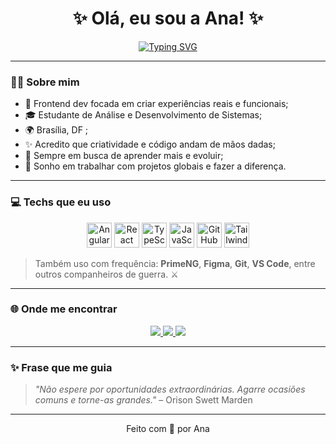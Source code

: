 <h1 align="center">✨ Olá, eu sou a Ana! ✨</h1>

 <p align="center">
 <a href="https://git.io/typing-svg"><img src="https://readme-typing-svg.demolab.com?font=Fira+Code&duration=3000&pause=1000&color=0003F7&vCenter=true&width=435&lines=Frontend+Developer+%F0%9F%92%BB" alt="Typing SVG" /></a>
</p>



---

### 👩‍💻 Sobre mim

- 🎯 Frontend dev focada em criar experiências reais e funcionais;
- 🎓 Estudante de Análise e Desenvolvimento de Sistemas;
- 🌍 Brasília, DF ;
- ✨ Acredito que criatividade e código andam de mãos dadas;
- 🔭 Sempre em busca de aprender mais e evoluir;
- 🚀 Sonho em trabalhar com projetos globais e fazer a diferença.

---

### 💻 Techs que eu uso 

<p align="center">
  <img src="https://cdn.jsdelivr.net/gh/devicons/devicon/icons/angularjs/angularjs-original.svg" height="40" alt="Angular"/>
  <img src="https://cdn.jsdelivr.net/gh/devicons/devicon/icons/react/react-original.svg" height="40" alt="React"/>
  <img src="https://cdn.jsdelivr.net/gh/devicons/devicon/icons/typescript/typescript-original.svg" height="40" alt="TypeScript"/>
  <img src="https://cdn.jsdelivr.net/gh/devicons/devicon/icons/javascript/javascript-original.svg" height="40" alt="JavaScript"/>
  <img src="https://cdn.jsdelivr.net/gh/devicons/devicon/icons/github/github-original.svg" height="40" alt="GitHub"/>
  <img src="https://www.vectorlogo.zone/logos/tailwindcss/tailwindcss-icon.svg" height="40" alt="Tailwind CSS"/>

</p>

> Também uso com frequência: **PrimeNG**, **Figma**, **Git**, **VS Code**, entre outros companheiros de guerra. ⚔️

---

### 🌐 Onde me encontrar

<p align="center">
  <a href="mailto:analuizacandidavc@hmail.com">
    <img src="https://img.shields.io/badge/-Email-%23333?style=for-the-badge&logo=gmail&logoColor=white" />
  </a>
  <a href="https://www.linkedin.com/in/ana-luíza-candida-0829a6258/" target="_blank">
    <img src="https://img.shields.io/badge/-LinkedIn-blue?style=for-the-badge&logo=linkedin&logoColor=white" />
  </a>
  <a href="https://github.com/analuizacabdida" target="_blank">
    <img src="https://img.shields.io/badge/-GitHub-181717?style=for-the-badge&logo=github&logoColor=white" />
  </a>
</p>

---

### ✨ Frase que me guia

> *"Não espere por oportunidades extraordinárias. Agarre ocasiões comuns e torne-as grandes."* – Orison Swett Marden

---

<p align="center">
  Feito com 💖 por Ana 
</p>




